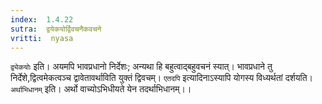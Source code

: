 ```yaml
---
index:  1.4.22
sutra:  द्वयेकयोर्द्विवचनैकवचने
vritti:  nyasa
---
```


`द्व्येकयोः` इति। अयमपि भावप्रधानो निर्देशः; अन्यथा हि बहुत्वाद्बहुवचनं स्यात्। भावप्रधाने तु निर्देशे,द्वित्वमेकत्वञ्च द्वावेतावर्थाविति युक्तं द्विवचम्। `एतदपि` इत्यादिनाऽस्यापि योगस्य विध्यर्थतां दर्शयति। `अर्थाभिधानम्` इति। अर्थो वाच्योऽभिधीयते येन तदर्थाभिधानम्।।

